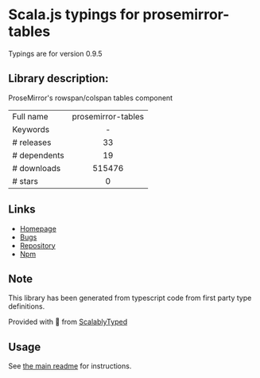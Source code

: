 
# Scala.js typings for prosemirror-tables

Typings are for version 0.9.5

## Library description:
ProseMirror's rowspan/colspan tables component

|                    |                 |
| ------------------ | :-------------: |
| Full name          | prosemirror-tables |
| Keywords           | - |
| # releases         | 33 |
| # dependents       | 19 |
| # downloads        | 515476 |
| # stars            | 0 |

## Links
- [Homepage](https://github.com/prosemirror/prosemirror-tables#readme)
- [Bugs](https://github.com/prosemirror/prosemirror-tables/issues)
- [Repository](https://github.com/prosemirror/prosemirror-tables)
- [Npm](https://www.npmjs.com/package/prosemirror-tables)
    


## Note
This library has been generated from typescript code from first party type definitions.

Provided with :purple_heart: from [ScalablyTyped](https://github.com/oyvindberg/ScalablyTyped)

## Usage
See [the main readme](../../readme.md) for instructions.


